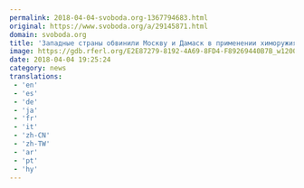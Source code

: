 ```yaml
---
permalink: 2018-04-04-svoboda.org-1367794683.html
original: https://www.svoboda.org/a/29145871.html
domain: svoboda.org
title: 'Западные страны обвинили Москву и Дамаск в применении химоружия'
image: https://gdb.rferl.org/E2E87279-8192-4A69-8FD4-F89269440B7B_w1200_r1_s.jpg
date: 2018-04-04 19:25:24
category: news
translations: 
 - 'en'
 - 'es'
 - 'de'
 - 'ja'
 - 'fr'
 - 'it'
 - 'zh-CN'
 - 'zh-TW'
 - 'ar'
 - 'pt'
 - 'hy'
---
```



